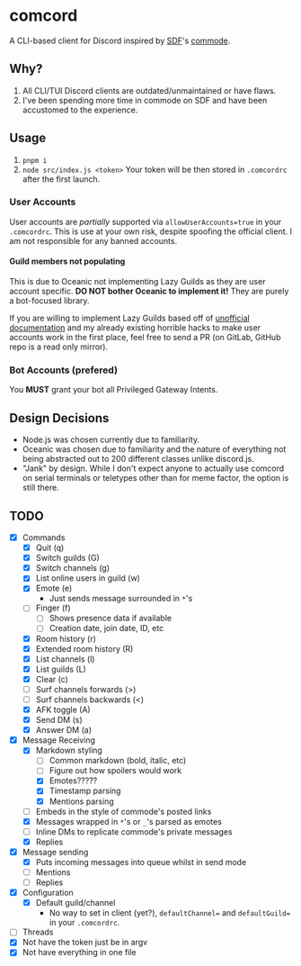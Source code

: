 # comcord
A CLI-based client for Discord inspired by [SDF](https://sdf.org)'s [commode](https://sdf.org/?tutorials/comnotirc).

## Why?
1. All CLI/TUI Discord clients are outdated/unmaintained or have flaws.
2. I've been spending more time in commode on SDF and have been accustomed to the experience.

## Usage
1. `pnpm i`
2. `node src/index.js <token>`
Your token will be then stored in `.comcordrc` after the first launch.

### User Accounts
User accounts are *partially* supported via `allowUserAccounts=true` in your `.comcordrc`.
This is use at your own risk, despite spoofing the official client. I am not responsible for any banned accounts.

#### Guild members not populating
This is due to Oceanic not implementing Lazy Guilds as they are user account specific. **DO NOT bother Oceanic to implement it!** They are purely a bot-focused library.

If you are willing to implement Lazy Guilds based off of [unofficial documentation](https://luna.gitlab.io/discord-unofficial-docs/lazy_guilds.html)
and my already existing horrible hacks to make user accounts work in the first place, feel free to send a PR (on GitLab, GitHub repo is a read only mirror).

### Bot Accounts (prefered)
You **MUST** grant your bot all Privileged Gateway Intents.

## Design Decisions
* Node.js was chosen currently due to familiarity.
* Oceanic was chosen due to familiarity and the nature of everything not being abstracted out to 200 different classes unlike discord.js.
* "Jank" by design. While I don't expect anyone to actually use comcord on serial terminals or teletypes other than for meme factor, the option is still there.

## TODO
- [x] Commands
  - [x] Quit (q)
  - [x] Switch guilds (G)
  - [x] Switch channels (g)
  - [x] List online users in guild (w)
  - [x] Emote (e)
    - Just sends message surrounded in `*`'s
  - [ ] Finger (f)
    - [ ] Shows presence data if available
    - [ ] Creation date, join date, ID, etc
  - [x] Room history (r)
  - [x] Extended room history (R)
  - [x] List channels (l)
  - [x] List guilds (L)
  - [x] Clear (c)
  - [ ] Surf channels forwards (>)
  - [ ] Surf channels backwards (<)
  - [x] AFK toggle (A)
  - [x] Send DM (s)
  - [x] Answer DM (a)
- [x] Message Receiving
  - [x] Markdown styling
    - [ ] Common markdown (bold, italic, etc)
    - [ ] Figure out how spoilers would work
    - [x] Emotes?????
    - [x] Timestamp parsing
    - [x] Mentions parsing
  - [ ] Embeds in the style of commode's posted links
  - [x] Messages wrapped in `*`'s or `_`'s parsed as emotes
  - [ ] Inline DMs to replicate commode's private messages
  - [x] Replies
- [x] Message sending
  - [x] Puts incoming messages into queue whilst in send mode
  - [ ] Mentions
  - [ ] Replies
- [x] Configuration
  - [x] Default guild/channel
    - No way to set in client (yet?), `defaultChannel=` and `defaultGuild=` in your `.comcordrc`.
- [ ] Threads
- [x] Not have the token just be in argv
- [x] Not have everything in one file
